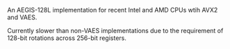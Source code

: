 An AEGIS-128L implementation for recent Intel and AMD CPUs wtih AVX2 and VAES.

Currently slower than non-VAES implementations due to the requirement of 128-bit rotations across 256-bit registers.